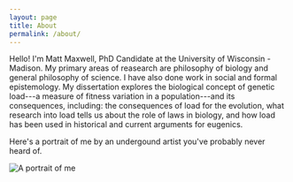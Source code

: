 ```yaml
---
layout: page
title: About
permalink: /about/
---
```


Hello!  I'm Matt Maxwell, PhD Candidate at the University of Wisconsin - Madison.
My primary areas of reasearch are philosophy of biology and general philosophy of science.
I have also done work in social and formal epistemology.
My dissertation explores the biological concept of genetic load---a measure of fitness variation in a population---and its consequences, including: the consequences of load for the evolution, what research into load tells us about the role of laws in biology, and how load has been used in historical and current arguments for eugenics.

Here's a portrait of me by an undergound artist you've probably never heard of.

![A portrait of me](../assets/me.jpeg)
